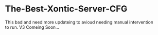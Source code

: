 # The-Best-Xontic-Server-CFG
This bad and need more updateing to avioud needing manual intervention to run. V3 Comeing Soon...
